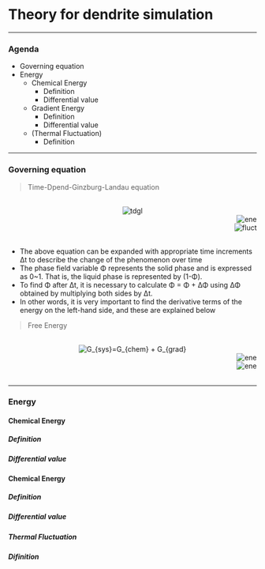 # Theory for dendrite simulation
-----

### Agenda

- Governing equation
- Energy
  - Chemical Energy
    - Definition
    - Differential value
  - Gradient Energy
    - Definition
    - Differential value
  - (Thermal Fluctuation)
    - Definition
-----


### Governing equation

> Time-Dpend-Ginzburg-Landau equation

<br>
<div align="center">
<img src="https://latex.codecogs.com/svg.image?\frac{\partial&space;\phi}{\partial&space;t}&space;=&space;-&space;M_{\phi}&space;\left&space;(&space;\frac{\partial&space;G_{sys}}{\partial&space;\phi}&space;&plus;&space;\xi\right&space;)" alt="tdgl" title="tdgl">
</div>
<div align="right">
<img src="https://latex.codecogs.com/svg.image?G_{sys}\&space;{:}&space;\&space;\textrm{Free\&space;Energy}" alt="ene" title="ene">
</div>
<div align="right">
<img src="https://latex.codecogs.com/svg.image?\xi\&space;{:}&space;\&space;\textrm{Thermal\&space;Fluctuation}" alt="fluct" title="fluct">
</div>
<br>

- The above equation can be expanded with appropriate time increments Δt to describe the change of the phenomenon over time
- The phase field variable Φ represents the solid phase and is expressed as 0~1. That is, the liquid phase is represented by (1-Φ).
- To find Φ after Δt, it is necessary to calculate Φ = Φ + ΔΦ using ΔΦ obtained by multiplying both sides by Δt.
- In other words, it is very important to find the derivative terms of the energy on the left-hand side, and these are explained below

> Free Energy

<br>
<div align="center">
<img src="https://latex.codecogs.com/svg.image?G_{sys}=G_{chem}&space;&plus;&space;G_{grad}" title="G_{sys}=G_{chem} + G_{grad}" />
</div>
</div>
<div align="right">
<img src="https://latex.codecogs.com/svg.image?G_{chem}\&space;{:}&space;\&space;\textrm{Chemical\&space;Energy}" alt="ene" title="ene">
</div>
</div>
<div align="right">
<img src="https://latex.codecogs.com/svg.image?G_{grad}\&space;{:}&space;\&space;\textrm{Gradient\&space;Energy}" alt="ene" title="ene">
</div>
<br>

-----

### Energy

#### Chemical Energy

##### Definition

##### Differential value



#### Chemical Energy

##### Definition

##### Differential value



##### Thermal Fluctuation

##### Difinition
